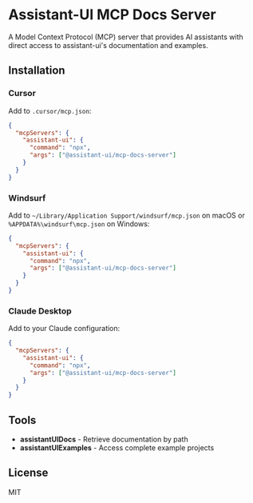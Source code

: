 # Assistant-UI MCP Docs Server

A Model Context Protocol (MCP) server that provides AI assistants with direct access to assistant-ui's documentation and examples.

## Installation

### Cursor

Add to `.cursor/mcp.json`:

```json
{
  "mcpServers": {
    "assistant-ui": {
      "command": "npx",
      "args": ["@assistant-ui/mcp-docs-server"]
    }
  }
}
```

### Windsurf

Add to `~/Library/Application Support/windsurf/mcp.json` on macOS or `%APPDATA%\windsurf\mcp.json` on Windows:

```json
{
  "mcpServers": {
    "assistant-ui": {
      "command": "npx",
      "args": ["@assistant-ui/mcp-docs-server"]
    }
  }
}
```

### Claude Desktop

Add to your Claude configuration:

```json
{
  "mcpServers": {
    "assistant-ui": {
      "command": "npx",
      "args": ["@assistant-ui/mcp-docs-server"]
    }
  }
}
```

## Tools

- **assistantUIDocs** - Retrieve documentation by path
- **assistantUIExamples** - Access complete example projects

## License

MIT